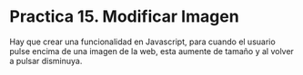 # Practica 15. Modificar Imagen
Hay que crear una funcionalidad en Javascript, para cuando el usuario pulse encima de una imagen de la web, esta aumente de tamaño y al volver a pulsar disminuya.
